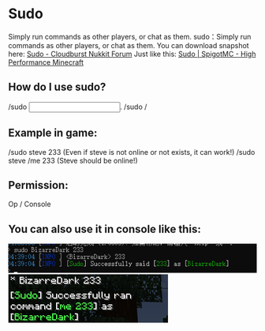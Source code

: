 # Sudo
Simply run commands as other players, or chat as them.
sudo：Simply run commands as other players, or chat as them.
You can download snapshot here: [Sudo - Cloudburst Nukkit Forum](https://cloudburstmc.org/resources/sudo.813/)
Just like this: [Sudo | SpigotMC - High Performance Minecraft](https://www.spigotmc.org/resources/sudo.13730/)

## How do I use sudo?
/sudo <player> <input>.
/sudo <player> /<command>

## Example in game:
/sudo steve 233 (Even if steve is not online or not exists, it can work!)
/sudo steve /me 233 (Steve should be online!)

## Permission:
Op / Console

## You can also use it in console like this:
![](pic.png)
![](pic1.png)
